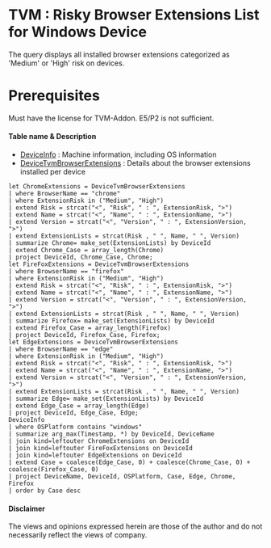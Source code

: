 # TVM : Risky Browser Extensions List for Windows Device
The query displays all installed browser extensions categorized as 'Medium' or 'High' risk on devices.

# Prerequisites
Must have the license for TVM-Addon. E5/P2 is not sufficient.

#### Table name & Description
- [DeviceInfo](https://learn.microsoft.com/en-us/microsoft-365/security/defender/advanced-hunting-deviceinfo-table?view=o365-worldwide) : Machine information, including OS information
- [DeviceTvmBrowserExtensions](https://learn.microsoft.com/en-us/microsoft-365/security/defender-vulnerability-management/tvm-browser-extensions?view=o365-worldwide#use-advanced-hunting) : Details about the browser extensions installed per device 

```kusto
let ChromeExtensions = DeviceTvmBrowserExtensions
| where BrowserName == "chrome"
| where ExtensionRisk in ("Medium", "High")
| extend Risk = strcat("<", "Risk", " : ", ExtensionRisk, ">")
| extend Name = strcat("<", "Name", " : ", ExtensionName, ">")
| extend Version = strcat("<", "Version", " : ", ExtensionVersion, ">")
| extend ExtensionLists = strcat(Risk , " ", Name, " ", Version)
| summarize Chrome= make_set(ExtensionLists) by DeviceId
| extend Chrome_Case = array_length(Chrome)
| project DeviceId, Chrome_Case, Chrome;
let FireFoxExtensions = DeviceTvmBrowserExtensions
| where BrowserName == "firefox"
| where ExtensionRisk in ("Medium", "High")
| extend Risk = strcat("<", "Risk", " : ", ExtensionRisk, ">")
| extend Name = strcat("<", "Name", " : ", ExtensionName, ">")
| extend Version = strcat("<", "Version", " : ", ExtensionVersion, ">")
| extend ExtensionLists = strcat(Risk , " ", Name, " ", Version)
| summarize Firefox= make_set(ExtensionLists) by DeviceId
| extend Firefox_Case = array_length(Firefox)
| project DeviceId, Firefox_Case, Firefox;
let EdgeExtensions = DeviceTvmBrowserExtensions
| where BrowserName == "edge"
| where ExtensionRisk in ("Medium", "High")
| extend Risk = strcat("<", "Risk", " : ", ExtensionRisk, ">")
| extend Name = strcat("<", "Name", " : ", ExtensionName, ">")
| extend Version = strcat("<", "Version", " : ", ExtensionVersion, ">")
| extend ExtensionLists = strcat(Risk , " ", Name, " ", Version)
| summarize Edge= make_set(ExtensionLists) by DeviceId
| extend Edge_Case = array_length(Edge)
| project DeviceId, Edge_Case, Edge;
DeviceInfo 
| where OSPlatform contains "windows"
| summarize arg_max(Timestamp, *) by DeviceId, DeviceName
| join kind=leftouter ChromeExtensions on DeviceId
| join kind=leftouter FireFoxExtensions on DeviceId
| join kind=leftouter EdgeExtensions on DeviceId
| extend Case = coalesce(Edge_Case, 0) + coalesce(Chrome_Case, 0) + coalesce(Firefox_Case, 0)
| project DeviceName, DeviceId, OSPlatform, Case, Edge, Chrome, Firefox
| order by Case desc 
```

#### <Result>

#### Disclaimer
The views and opinions expressed herein are those of the author and do not necessarily reflect the views of company.
